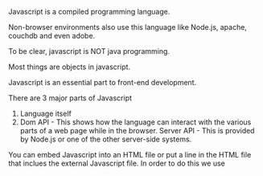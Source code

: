 Javascript is a compiled programming language.

Non-browser environments also use this language like Node.js, apache, couchdb and even adobe.

To be clear, javascript is NOT java programming. 

Most things are objects in javascript.

Javascript is an essential part to front-end development.

There are 3 major parts of Javascript
1. Language itself
2. Dom API - This shows how the language can interact with the various parts of a web page while in the browser.
Server API - This is provided by Node.js or one of the other server-side systems.

You can embed Javascript into an HTML file or put a line in the HTML file that inclues the external Javascript file.
In order to do this we use <script> tags

Input/Output: Javascript can display text for the user (output). The simplest method is by using an alert function.

(script.js:8:21)
    at (index):29:21

1. What are variables in JavaScript? Variables are containers for storing data

2. What does it mean to declare a variable? This mean to store a value data.

For example x=10

4 Ways to Declare a JavaScript Variable:
Using var
Using let
Using const
Using nothing

3. What is an “assignment” operator, and what does it do? 

The equal sign ( = ) is the assignment operator. Note this does not function like an equal sign in mathematics.

4. What is information received from the user called? Input